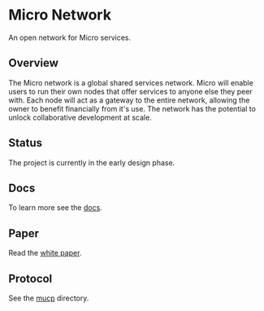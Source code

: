# Micro Network

An open network for Micro services.

## Overview

The Micro network is a global shared services network. Micro will enable users to run their own nodes 
that offer services to anyone else they peer with. Each node will act as a gateway to the entire network, 
allowing the owner to benefit financially from it's use. The network has the potential to unlock collaborative 
development at scale.

## Status

The project is currently in the early design phase.

## Docs

To learn more see the [docs](docs).

## Paper

Read the [white paper](https://mu.network).

## Protocol

See the [mucp](mucp) directory.
